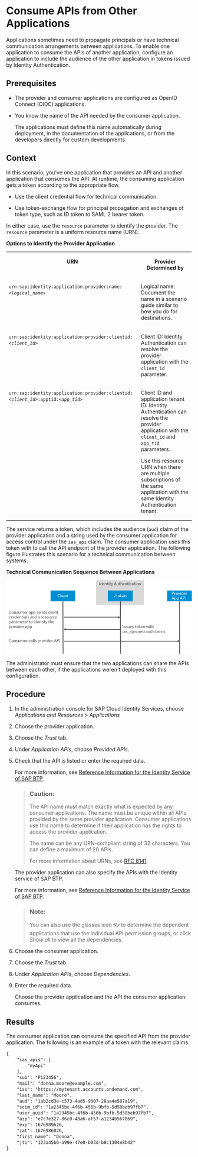 <!-- loio29e204da5b794c4683289ee0384ec781 -->

<link rel="stylesheet" type="text/css" href="../css/sap-icons.css"/>

# Consume APIs from Other Applications

Applications sometimes need to propagate principals or have technical communication arrangements between applications. To enable one application to consume the APIs of another application, configure an application to include the audience of the other application in tokens issued by Identity Authentication.



<a name="loio29e204da5b794c4683289ee0384ec781__prereq_ygs_hc3_pwb"/>

## Prerequisites

-   The provider and consumer applications are configured as OpenID Connect \(OIDC\) applications.

-   You know the name of the API needed by the consumer application.

    The applications must define this name automatically during deployment, in the documentation of the applications, or from the developers directly for custom developments.




<a name="loio29e204da5b794c4683289ee0384ec781__context_hxg_cvn_rwb"/>

## Context

In this scenario, you've one application that provides an API and another application that consumes the API. At runtime, the consuming application gets a token according to the appropriate flow.

-   Use the client credential flow for technical communication.

-   Use token-exchange flow for principal propagation and exchanges of token type, such as ID token to SAML 2 bearer token.


In either case, use the `resource` parameter to identify the provider. The `resource` parameter is a uniform resource name \(URN\).

**Options to Identify the Provider Application**


<table>
<tr>
<th valign="top">

URN

</th>
<th valign="top">

Provider Determined by

</th>
</tr>
<tr>
<td valign="top">

<code>urn:sap:identity:application:provider:name:<i class="varname">&lt;logical_name&gt;</i></code>

</td>
<td valign="top">

Logical name: Document the name in a scenario guide similar to how you do for destinations.

</td>
</tr>
<tr>
<td valign="top">

<code>urn:sap:identity:application:provider:clientid:<i class="varname">&lt;client_id&gt;</i></code>

</td>
<td valign="top">

Client ID: Identity Authentication can resolve the provider application with the `client_id` parameter.

</td>
</tr>
<tr>
<td valign="top">

<code>urn:sap:identity:application:provider:clientid:<i class="varname">&lt;client_id&gt;</i>:apptid:<i class="varname">&lt;app_tid&gt;</i></code>

</td>
<td valign="top">

Client ID and application tenant ID: Identity Authentication can resolve the provider application with the `client_id` and `app_tid` parameters.

Use this resource URN when there are multiple subscriptions of the same application with the same Identity Authentication tenant.

</td>
</tr>
</table>

The service returns a token, which includes the audience \(`aud`\) claim of the provider application and a string used by the consumer application for access control under the `ias_api` claim. The consumer application uses this token with to call the API endpoint of the provider application. The following figure illustrates this scenario for a technical communication between systems.

  
  
**Technical Communication Sequence Between Applications**

![](images/app2apptechnical_pptx_8db2315.png "Technical Communication Sequence Between Applications")

The administrator must ensure that the two applications can share the APIs between each other, if the applications weren't deployed with this configuration.



<a name="loio29e204da5b794c4683289ee0384ec781__steps_pmp_dvn_rwb"/>

## Procedure

1.  In the administration console for SAP Cloud Identity Services, choose *Applications and Resources* \> *Applications*

2.  Choose the provider application.

3.  Choose the *Trust* tab.

4.  Under *Application APIs*, choose *Provided APIs*.

5.  Check that the API is listed or enter the required data.

    For more information, see [Reference Information for the Identity Service of SAP BTP](../Integrating-the-Service/reference-information-for-the-identity-service-of-sap-btp-9379444.md).

    > ### Caution:  
    > The API name must match exactly what is expected by any consumer applications. The name must be unique within all APIs provided by the same provider application. Consumer applications use this name to determine if their application has the rights to access the provider application.
    > 
    > The name can be any URN-compliant string of 32 characters. You can define a maximum of 20 APIs.
    > 
    > For more information about URNs, see [RFC 8141](https://datatracker.ietf.org/doc/rfc8141/).

    The provider application can also specify the APIs with the Identity service of SAP BTP.

    For more information, see [Reference Information for the Identity Service of SAP BTP](../Integrating-the-Service/reference-information-for-the-identity-service-of-sap-btp-9379444.md).

    > ### Note:  
    > You can also use the glasses icon :eyeglasses: to determine the dependent applications that use the individual API permission groups, or click *Show all* to view all the dependencies.

6.  Choose the consumer application.

7.  Choose the *Trust* tab.

8.  Under *Application APIs*, choose *Dependencies*.

9.  Enter the required data.

    Choose the provider application and the API the consumer application consumes.




<a name="loio29e204da5b794c4683289ee0384ec781__result_g5m_ms3_pwb"/>

## Results

The consumer application can consume the specified API from the provider application. The following is an example of a token with the relevant claims.

```
{
    "ias_apis": [
        "myApi"
    ],   
    "sub": "P123456",
    "mail": "donna.moore@example.com",
    "iss": "https://mytenant.accounts.ondemand.com",
    "last_name": "Moore",
    "aud": "1ab2cd3e-c573-4ad5-9007-28aa4e587a19", 
    "scim_id": "1a2345bc-4f6b-456b-9bfb-5d58beb97fb7",
    "user_uuid": "1a2345bc-4f6b-456b-9bfb-5d58beb97fb7",
    "azp": "e7c7e327-86c0-48a6-af57-a1234b567869",
    "exp": 1676989626,
    "iat": 1676986026,
    "first_name": "Donna",
    "jti": "123a45b6-a99e-47e0-b03d-b8c1304e8b42"
}
```

